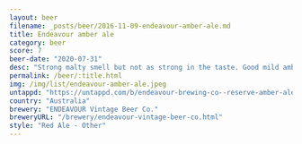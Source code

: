 ```yaml
---
layout: beer
filename: _posts/beer/2016-11-09-endeavour-amber-ale.md
title: Endeavour amber ale
category: beer
score: 7
beer-date: "2020-07-31"
desc: "Strong malty smell but not as strong in the taste. Good mild amber"
permalink: /beer/:title.html
img: /img/list/endeavour-amber-ale.jpeg
untappd: "https://untappd.com/b/endeavour-brewing-co--reserve-amber-ale/2388030"
country: "Australia"
brewery: "ENDEAVOUR Vintage Beer Co."
breweryURL: "/brewery/endeavour-vintage-beer-co.html"
style: "Red Ale - Other"
---
```

